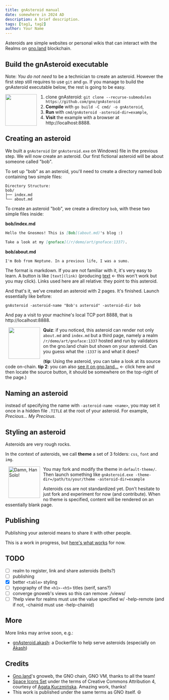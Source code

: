 ```yaml
---
title: gnAsteroid manual
date: somewhere in 2024 AD
description: A brief description.
tags: [tag1, tag2]
author: Your Name
---
```


Asteroids are simple websites or personal wikis that can interact with the Realms on [gno.land](https://gno.land) blockchain. 

## Build the gnAsteroid executable

Note: *You do not need* to be a technician to create an asteroid. However the first step still requires to use `git` and `go`. If you manage to build the gnAsteroid executable below, the rest is going to be easy.

<img src=svg/colored-outlined/space-rover-2.svg width=100 align=left style="padding-right: 25px;" />

1. clone gnAsteroid: `git clone --recurse-submodules https://github.com/gno/gnAsteroid`
2. **Compile** with `go build -C cmd/ -o gnAsteroid`,
3. **Run** with `cmd/gnAsteroid -asteroid-dir=example`, 
4. **Visit** the example with a browser at http://localhost:8888.

## Creating an asteroid

We built a `gnAsteroid` (or `gnAsteroid.exe` on Windows) file in the previous step. We will now create
an asteroid. Our first fictional asteroid will be about someone called "bob".

To set up "bob" as an asteroid, you'll need to
 create a directory named bob containing two
 simple files:

```plaintext
Directory Structure:
bob/
├── index.md
└── about.md
```

To create an asteroid "bob", we create a directory `bob`, 
with these two simple files inside:

**bob/index.md**
```md
Hello the Gnosmos! This is [Bob](about.md)'s blog :)

Take a look at my [gnoface](/r/demo/art/gnoface:1337).
```

**bob/about.md**
```md
I'm Bob from Neptune. In a previous life, I was a sumo.
```

The format is markdown. If you are not familiar with it, it's very easy to learn.
A button is like `[text](link)` (producing [text](link) ← this won't work but you may click). 
Links used here are all relative: they point to this asteroid.

And that's it, we've created an asteroid with 2 pages. It's finished. 
Launch essentially like before:

`gnAsteroid -asteroid-name "Bob's asteroid" -asteroid-dir bob`

And pay a visit to your machine's local TCP port 8888, that is http://localhost:8888.

<img src=svg/colored-outlined/telescope.svg hspace=10 width=100 align=left />

**Quiz**: if you noticed, this asteroid can render not only
`about.md` and `index.md` but a third page, namely a realm 
`/r/demo/art/gnoface:1337` hosted and run by validators on the gno.land chain but 
shown on your asteroid. Can you guess what the `:1337` is and what it does? 

(**tip**: Using the asteroid, you can take a look at its source code on-chain. **tip 2**: you can also [see it on gno.land...](http://gno.land/r/demo/art/gnoface:1337) ← click here and then locate the source button, it should be somewhere on the top-right of the page.)

## Naming an asteroid

instead of specifying the name with `-asteroid-name <name>`, you may set it 
once in a hidden file `.TITLE` at the root of your asteroid. For example, *Precious... My Precious*.

## Styling an asteroid

Asteroids are very rough rocks.

In the context of asteroids, we call **theme** a set 
of 3 folders: `css`, `font` and `img`. 

<style type="text/css">
img#really:hover { 
    content:url("svg/colored-outlined/chewbacca.svg"); 
}
</style>
<img id=really title="Damn, Han Solo!" src=svg/colored-outlined/darth-vader.svg hspace=10 width=100 align=left />

You may fork and modify the theme in `default-theme/`.  Then launch something like `gnAsteroid.exe -theme-dir=/path/to/your/theme -asteroid-dir=example`

Asteroids css are not standardized yet. Don't hesitate to just fork and experiment for now (and contribute).  When no theme is specified, content will be rendered on an essentially blank page.

## Publishing

Publishing your asteroid means to share it with other people. 

This is a work in progress, but [here's what works](publishing/) for now.

## TODO

- [ ] realm to register, link and share asteroids (belts?)
- [ ] publishing
- [x] better `<table>` styling
- [ ] typography of the `<h1>-<h5>` titles (serif, sans?)
- [ ] converge gnoweb's views so this can remove ./views/
- [ ] ?help view for realms must use the value specified w/ -help-remote (and if not, -chainid must use -help-chainid)

## More 

More links may arrive soon, e.g.:

* [gnAsteroid.akash](https://github.com/gnAsteroid/gnAsteroid.akash): a Dockerfile to help serve asteroids (especially on [Akash](https://console.akash.network))

## Credits

- [Gno.land](https://gno.land)'s gnoweb, the GNO chain, GNO VM, thanks to all the team!
- [Space Icons Set](https://iconduck.com/sets/space-icons-set) under the terms of Creative Commons Attribution 4, courtesy of [Agata Kuczmińska](https://iconduck.com/designers/agata-kuczminska). Amazing work, thanks!
- This work is published under the same terms as GNO itself. ☮ 

